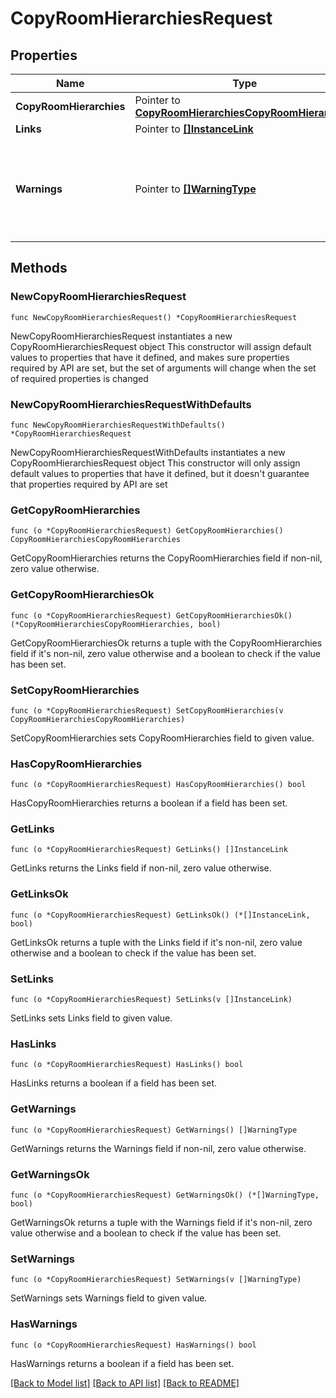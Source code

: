 # CopyRoomHierarchiesRequest

## Properties

Name | Type | Description | Notes
------------ | ------------- | ------------- | -------------
**CopyRoomHierarchies** | Pointer to [**CopyRoomHierarchiesCopyRoomHierarchies**](CopyRoomHierarchiesCopyRoomHierarchies.md) |  | [optional] 
**Links** | Pointer to [**[]InstanceLink**](InstanceLink.md) |  | [optional] 
**Warnings** | Pointer to [**[]WarningType**](WarningType.md) | Used in conjunction with the Success element to define a business error. | [optional] 

## Methods

### NewCopyRoomHierarchiesRequest

`func NewCopyRoomHierarchiesRequest() *CopyRoomHierarchiesRequest`

NewCopyRoomHierarchiesRequest instantiates a new CopyRoomHierarchiesRequest object
This constructor will assign default values to properties that have it defined,
and makes sure properties required by API are set, but the set of arguments
will change when the set of required properties is changed

### NewCopyRoomHierarchiesRequestWithDefaults

`func NewCopyRoomHierarchiesRequestWithDefaults() *CopyRoomHierarchiesRequest`

NewCopyRoomHierarchiesRequestWithDefaults instantiates a new CopyRoomHierarchiesRequest object
This constructor will only assign default values to properties that have it defined,
but it doesn't guarantee that properties required by API are set

### GetCopyRoomHierarchies

`func (o *CopyRoomHierarchiesRequest) GetCopyRoomHierarchies() CopyRoomHierarchiesCopyRoomHierarchies`

GetCopyRoomHierarchies returns the CopyRoomHierarchies field if non-nil, zero value otherwise.

### GetCopyRoomHierarchiesOk

`func (o *CopyRoomHierarchiesRequest) GetCopyRoomHierarchiesOk() (*CopyRoomHierarchiesCopyRoomHierarchies, bool)`

GetCopyRoomHierarchiesOk returns a tuple with the CopyRoomHierarchies field if it's non-nil, zero value otherwise
and a boolean to check if the value has been set.

### SetCopyRoomHierarchies

`func (o *CopyRoomHierarchiesRequest) SetCopyRoomHierarchies(v CopyRoomHierarchiesCopyRoomHierarchies)`

SetCopyRoomHierarchies sets CopyRoomHierarchies field to given value.

### HasCopyRoomHierarchies

`func (o *CopyRoomHierarchiesRequest) HasCopyRoomHierarchies() bool`

HasCopyRoomHierarchies returns a boolean if a field has been set.

### GetLinks

`func (o *CopyRoomHierarchiesRequest) GetLinks() []InstanceLink`

GetLinks returns the Links field if non-nil, zero value otherwise.

### GetLinksOk

`func (o *CopyRoomHierarchiesRequest) GetLinksOk() (*[]InstanceLink, bool)`

GetLinksOk returns a tuple with the Links field if it's non-nil, zero value otherwise
and a boolean to check if the value has been set.

### SetLinks

`func (o *CopyRoomHierarchiesRequest) SetLinks(v []InstanceLink)`

SetLinks sets Links field to given value.

### HasLinks

`func (o *CopyRoomHierarchiesRequest) HasLinks() bool`

HasLinks returns a boolean if a field has been set.

### GetWarnings

`func (o *CopyRoomHierarchiesRequest) GetWarnings() []WarningType`

GetWarnings returns the Warnings field if non-nil, zero value otherwise.

### GetWarningsOk

`func (o *CopyRoomHierarchiesRequest) GetWarningsOk() (*[]WarningType, bool)`

GetWarningsOk returns a tuple with the Warnings field if it's non-nil, zero value otherwise
and a boolean to check if the value has been set.

### SetWarnings

`func (o *CopyRoomHierarchiesRequest) SetWarnings(v []WarningType)`

SetWarnings sets Warnings field to given value.

### HasWarnings

`func (o *CopyRoomHierarchiesRequest) HasWarnings() bool`

HasWarnings returns a boolean if a field has been set.


[[Back to Model list]](../README.md#documentation-for-models) [[Back to API list]](../README.md#documentation-for-api-endpoints) [[Back to README]](../README.md)


